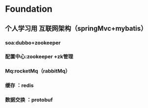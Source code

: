 # Foundation
## **个人学习用 互联网架构**（springMvc+mybatis）

### **soa**:dubbo+zookeeper
### **配置中心**:zookeeper +zk管理
### **Mq**:rocketMq（rabbitMq）
### **缓存** ：redis
### **数据交换** ：protobuf
